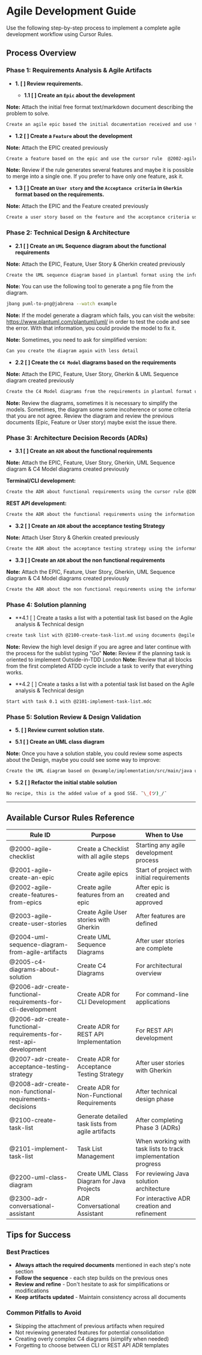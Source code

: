 # Agile Development Guide

Use the following step-by-step process to implement a complete agile development workflow using Cursor Rules.

## Process Overview

### Phase 1: Requirements Analysis & Agile Artifacts

- **1. [ ] Review requirements.**

  - **1.1 [ ] Create an `Epic` about the development**

**Note:** Attach the initial free format text/markdown document describing the problem to solve.

```bash
Create an agile epic based the initial documentation received and use the cursor rule @2001-agile-create-an-epic
```

  - **1.2 [ ] Create a `Feature` about the development**

**Note:** Attach the EPIC created previously

```bash
Create a feature based on the epic and use the cursor rule  @2002-agile-create-features-from-epics
```

**Note:** Review if the rule generates several features and maybe it is possible to merge into a single one. If you prefer to have only one feature, ask it.

  - **1.3 [ ] Create an `User story` and the `Acceptance criteria` in `Gherkin` format based on the requirements.**

**Note:** Attach the EPIC and the Feature created previously

```bash
Create a user story based on the feature and the acceptance criteria using the information provided and use the cursor rule @2003-agile-create-user-stories
```

### Phase 2: Technical Design & Architecture

  - **2.1 [ ] Create an `UML` Sequence diagram about the functional requirements**

**Note:** Attach the EPIC, Feature, User Story & Gherkin created previously

```bash
Create the UML sequence diagram based in plantuml format using the information provided with the cursor rule @2004-uml-sequence-diagram-from-agile-artifacts
```

**Note:** You can use the following tool to generate a png file from the diagram.

```bash
jbang puml-to-png@jabrena --watch example
```

**Note:** If the model generate a diagram which fails, you can visit the website: https://www.plantuml.com/plantuml/uml/ in order to test the code and see the error. With that information, you could provide the model to fix it.

**Note:** Sometimes, you need to ask for simplified version:

```bash
Can you create the diagram again with less detail
```

  - **2.2 [ ] Create the `C4 Model` diagrams based on the requirements**

**Note:** Attach the EPIC, Feature, User Story, Gherkin & UML Sequence diagram created previously

```bash
Create the C4 Model diagrams from the requirements in plantuml format using the information provided with the cursor rule @2005-c4-diagrams-about-solution
```

**Note:** Review the diagrams, sometimes it is necessary to simplify the models. Sometimes, the diagram some some incoherence or some criteria that you are not agree. Review the diagram and review the previous documents (Epic, Feature or User story) maybe exist the issue there.

### Phase 3: Architecture Decision Records (ADRs)

  - **3.1 [ ] Create an `ADR` about the functional requirements**

**Note:** Attach the EPIC, Feature, User Story, Gherkin, UML Sequence diagram & C4 Model diagrams created previously

**Terminal/CLI development:**

```bash
Create the ADR about functional requirements using the cursor rule @2006-adr-create-functional-requirements-for-cli-development
```

**REST API development:**

```bash
Create the ADR about the functional requirements using the information provided with the cursor rule @2006-adr-create-functional-requirements-for-rest-api-development
```

  - **3.2 [ ] Create an `ADR` about the acceptance testing Strategy**

**Note:** Attach User Story & Gherkin created previously

```bash
Create the ADR about the acceptance testing strategy using the information provided with the cursor rule @2007-adr-create-acceptance-testing-strategy
```

  - **3.3 [ ] Create an `ADR` about the non functional requirements**

**Note:** Attach the EPIC, Feature, User Story, Gherkin, UML Sequence diagram & C4 Model diagrams created previously

```bash
Create the ADR about the non functional requirements using the information provided with the cursor rule @2008-adr-create-non-functional-requirements-decisions
```

### Phase 4: Solution planning

  - **4.1 [ ] Create a tasks a list with a potential task list based on the Agile analysis & Technical design

```bash
create task list with @2100-create-task-list.md using documents @agile @design 
```

**Note:** Review the high level design if you are agree and later continue with the process for the sublist typing "Go"
**Note:** Review if the planning task is oriented to implement Outside-in-TDD London
**Note:** Review that all blocks from the first completed ATDD cycle include a task to verify that everything works.

  - **4.2 [ ] Create a tasks a list with a potential task list based on the Agile analysis & Technical design

```bash
Start with task 0.1 with @2101-implement-task-list.mdc 
```

### Phase 5: Solution Review & Design Validation

- **5. [ ] Review current solution state.**

 - **5.1 [ ] Create an UML class diagram**

**Note:** Once you have a solution stable, you could review some aspects about the Design, maybe you could see some way to improve:

```bash
Create the UML diagram based on @example/implementation/src/main/java using the cursor rule @2009-uml-class-diagram-mdc
```

 - **5.2 [ ] Refactor the initial stable solution**

```bash
No recipe, this is the added value of a good SSE. ¯\_(ツ)_/¯
```

---

## Available Cursor Rules Reference

| Rule ID | Purpose | When to Use |
|---------|---------|-------------|
| @2000-agile-checklist | Create a Checklist with all agile steps | Starting any agile development process |
| @2001-agile-create-an-epic | Create agile epics | Start of project with initial requirements |
| @2002-agile-create-features-from-epics | Create agile features from an epic | After epic is created and approved |
| @2003-agile-create-user-stories | Create Agile User stories with Gherkin | After features are defined |
| @2004-uml-sequence-diagram-from-agile-artifacts | Create UML Sequence Diagrams | After user stories are complete |
| @2005-c4-diagrams-about-solution | Create C4 Diagrams | For architectural overview |
| @2006-adr-create-functional-requirements-for-cli-development | Create ADR for CLI Development | For command-line applications |
| @2006-adr-create-functional-requirements-for-rest-api-development | Create ADR for REST API Implementation | For REST API development |
| @2007-adr-create-acceptance-testing-strategy | Create ADR for Acceptance Testing Strategy | After user stories with Gherkin |
| @2008-adr-create-non-functional-requirements-decisions | Create ADR for Non-Functional Requirements | After technical design phase |
| @2100-create-task-list | Generate detailed task lists from agile artifacts | After completing Phase 3 (ADRs) |
| @2101-implement-task-list | Task List Management | When working with task lists to track implementation progress |
| @2200-uml-class-diagram | Create UML Class Diagram for Java Projects | For reviewing Java solution architecture |
| @2300-adr-conversational-assistant | ADR Conversational Assistant | For interactive ADR creation and refinement |

## Tips for Success

### Best Practices
- **Always attach the required documents** mentioned in each step's note section
- **Follow the sequence** - each step builds on the previous ones
- **Review and refine** - Don't hesitate to ask for simplifications or modifications
- **Keep artifacts updated** - Maintain consistency across all documents

### Common Pitfalls to Avoid
- Skipping the attachment of previous artifacts when required
- Not reviewing generated features for potential consolidation
- Creating overly complex C4 diagrams (simplify when needed)
- Forgetting to choose between CLI or REST API ADR templates
